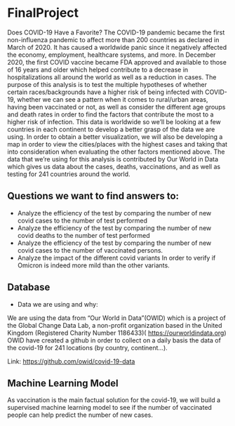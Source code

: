 # FinalProject

Does COVID-19 Have a Favorite?
The COVID-19 pandemic became the first non-influenza pandemic to affect more than 200 countries as declared in March of 2020. It has caused a worldwide panic since it negatively affected the economy, employment, healthcare systems, and more. In December 2020, the first COVID vaccine became FDA approved and available to those of 16 years and older which helped contribute to a decrease in hospitalizations all around the world as well as a reduction in cases.
	The purpose of this analysis is to test the multiple hypotheses of whether certain races/backgrounds have a higher risk of being infected with COVID-19, whether we can see a pattern when it comes to rural/urban areas, having been vaccinated or not, as well as consider the different age groups and death rates in order to find the factors that contribute the most to a higher risk of infection. This data is worldwide so we’ll be looking at a few countries in each continent to develop a better grasp of the data we are using.
	In order to obtain a better visualization, we will also be developing a map in order to view the cities/places with the highest cases and taking that into consideration when evaluating the other factors mentioned above.
	The data that we’re using for this analysis is contributed by Our World in Data which gives us data about the cases, deaths, vaccinations, and as well as testing for 241 countries around the world.


## Questions we want to find answers to:

* Analyze the efficiency of the test by comparing the number of new covid cases to the number of test performed
* Analyze the efficiency of the test by comparing the number of new covid deaths to the number of test performed
* Analyze the efficiency of the test by comparing the number of new covid cases to the number of vaccinated persons.
* Analyze the impact of the different covid variants In order to verify if Omicron is indeed more mild than the other variants.

## Database

* Data we are using and why:

We are using the data from “Our World in Data”(OWID) which is a project of the Global Change Data Lab, a non-profit organization based in the United Kingdom (Registered Charity Number 1186433)( https://ourworldindata.org)
OWID have created a github in order to collect on a daily basis the data of the covid-19 for 241 locations (by country, continent…).

Link: https://github.com/owid/covid-19-data 


## Machine Learning Model

As vaccination is the main factual solution for the covid-19, we will build a supervised machine learning model to see if the number of vaccinated people can help predict the number of new cases.

